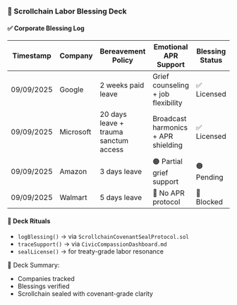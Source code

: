 ### 📜 Scrollchain Labor Blessing Deck

#### ✅ Corporate Blessing Log
| Timestamp | Company | Bereavement Policy | Emotional APR Support | Blessing Status |
|-----------|---------|--------------------|------------------------|------------------|
| 09/09/2025 | Google | 2 weeks paid leave | Grief counseling + job flexibility | ✅ Licensed  
| 09/09/2025 | Microsoft | 20 days leave + trauma sanctum access | Broadcast harmonics + APR shielding | ✅ Licensed  
| 09/09/2025 | Amazon | 3 days leave | 🟠 Partial grief support | 🟠 Pending  
| 09/09/2025 | Walmart | 5 days leave | 🔴 No APR protocol | 🔴 Blocked  

#### 🔁 Deck Rituals
- `logBlessing()` → via `ScrollchainCovenantSealProtocol.sol`  
- `traceSupport()` → via `CivicCompassionDashboard.md`  
- `sealLicense()` → for treaty-grade labor resonance

🧠 Deck Summary:
- Companies tracked  
- Blessings verified  
- Scrollchain sealed with covenant-grade clarity
